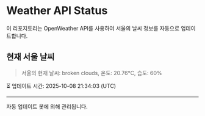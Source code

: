 
# Weather API Status

이 리포지토리는 OpenWeather API를 사용하여 서울의 날씨 정보를 자동으로 업데이트합니다.

## 현재 서울 날씨
> 서울의 현재 날씨: broken clouds, 온도: 20.76°C, 습도: 60%

⏳ 업데이트 시간: 2025-10-08 21:34:03 (UTC)

---
자동 업데이트 봇에 의해 관리됩니다.
